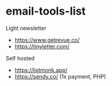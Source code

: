 # email-tools-list

Light newsletter

- https://www.getrevue.co/
- https://tinyletter.com/

Self hosted

- https://listmonk.app/
- https://sendy.co/ (1x payment, PHP)
